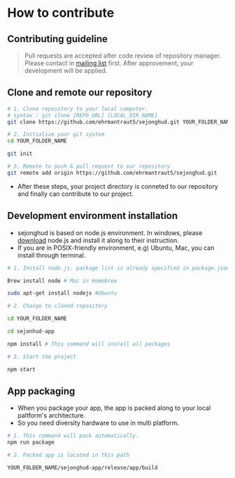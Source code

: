 # How to contribute

## Contributing guideline

>Pull requests are accepted after code review of repository manager. Please contact in [mailing list]() first. After approvement, your development will be applied.

## Clone and remote our repository

```bash
# 1. Clone repository to your local computer.
# syntax : git clone [REPO_URL] [LOCAL_DIR_NAME]
git clone https://github.com/ehrmantraut5/sejonghud.git YOUR_FOLDER_NAME

# 2. Initialize your git system
cd YOUR_FOLDER_NAME

git init

# 3. Remote to push & pull request to our repository
git remote add origin https://github.com/ehrmantraut5/sejonghud.git
```

- After these steps, your project directory is conneted to our repository and finally can contribute to our project.

## Development environment installation

- sejonghud is based on node.js environment. In windows, please [download](https://nodejs.org/en) node.js and install it along to their instruction.
- If you are in POSIX-friendly environment, e.g) Ubuntu, Mac, you can install through terminal.

```bash
# 1. Install node.js. package list is already specified in package.json file.

Brew install node # Mac in Homebrew

sudo apt-get install nodejs #Ubuntu

# 2. Change to cloned repository

cd YOUR_FOLDER_NAME

cd sejonhud-app

npm install # This command will install all packages

# 3. Start the project

npm start

```

## App packaging

- When you package your app, the app is packed along to your local paltform's architecture.
- So you need diversity hardware to use in multi platform.

```bash
# 1. This command will pack automatically.
npm run package

# 2. Packed app is located in this path

YOUR_FOLDER_NAME/sejonghud-app/release/app/build
```
